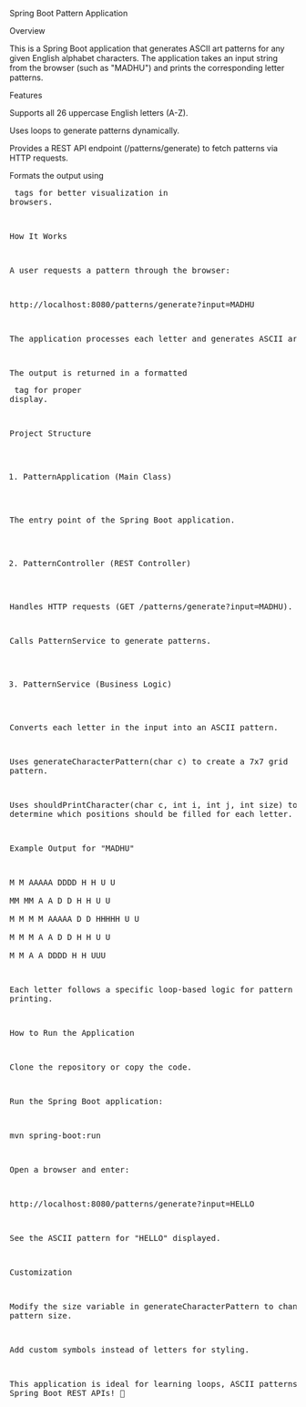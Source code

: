 Spring Boot Pattern Application

Overview

This is a Spring Boot application that generates ASCII art patterns for any given English alphabet characters. The application takes an input string from the browser (such as "MADHU") and prints the corresponding letter patterns.

Features

Supports all 26 uppercase English letters (A-Z).

Uses loops to generate patterns dynamically.

Provides a REST API endpoint (/patterns/generate) to fetch patterns via HTTP requests.

Formats the output using <pre> tags for better visualization in browsers.

How It Works

A user requests a pattern through the browser:

http://localhost:8080/patterns/generate?input=MADHU

The application processes each letter and generates ASCII art.

The output is returned in a formatted <pre> tag for proper display.

Project Structure

1. PatternApplication (Main Class)

The entry point of the Spring Boot application.

2. PatternController (REST Controller)

Handles HTTP requests (GET /patterns/generate?input=MADHU).

Calls PatternService to generate patterns.

3. PatternService (Business Logic)

Converts each letter in the input into an ASCII pattern.

Uses generateCharacterPattern(char c) to create a 7x7 grid pattern.

Uses shouldPrintCharacter(char c, int i, int j, int size) to determine which positions should be filled for each letter.

Example Output for "MADHU"

M     M  AAAAA  DDDD   H   H  U   U  
MM   MM  A   A  D   D  H   H  U   U  
M M M M  AAAAA  D   D  HHHHH  U   U  
M  M  M  A   A  D   D  H   H  U   U  
M     M  A   A  DDDD   H   H   UUU   

Each letter follows a specific loop-based logic for pattern printing.

How to Run the Application

Clone the repository or copy the code.

Run the Spring Boot application:

mvn spring-boot:run

Open a browser and enter:

http://localhost:8080/patterns/generate?input=HELLO

See the ASCII pattern for "HELLO" displayed.

Customization

Modify the size variable in generateCharacterPattern to change pattern size.

Add custom symbols instead of letters for styling.

This application is ideal for learning loops, ASCII patterns, and Spring Boot REST APIs! 🚀

